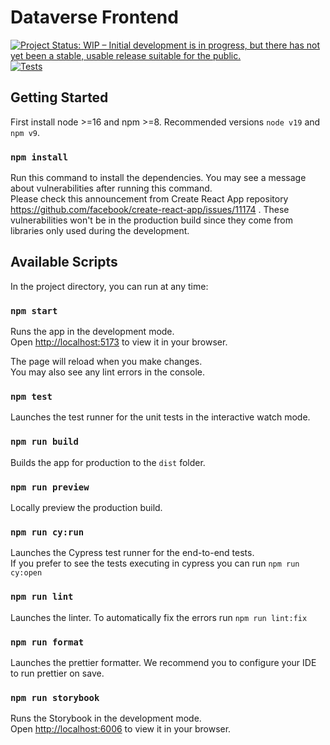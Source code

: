 # Dataverse Frontend

[![Project Status: WIP – Initial development is in progress, but there has not yet been a stable, usable release suitable for the public.](https://www.repostatus.org/badges/latest/wip.svg)](https://www.repostatus.org/#wip)
[![Tests](https://github.com/IQSS/dataverse-frontend/actions/workflows/test.yml/badge.svg)](https://github.com/IQSS/dataverse-frontend/actions/workflows/test.yml)

## Getting Started

First install node >=16 and npm >=8. Recommended versions `node v19` and `npm v9`.

### `npm install`

Run this command to install the dependencies. You may see a message about vulnerabilities after running this command. \
Please check this announcement from Create React App repository https://github.com/facebook/create-react-app/issues/11174 .
These vulnerabilities won't be in the production build since they come from libraries only used during the development.

## Available Scripts

In the project directory, you can run at any time:

### `npm start`

Runs the app in the development mode.  
Open [http://localhost:5173](http://localhost:5173) to view it in your browser.

The page will reload when you make changes.  
You may also see any lint errors in the console.

### `npm test`

Launches the test runner for the unit tests in the interactive watch mode.

### `npm run build`

Builds the app for production to the `dist` folder.

### `npm run preview`

Locally preview the production build.

### `npm run cy:run`

Launches the Cypress test runner for the end-to-end tests.  
If you prefer to see the tests executing in cypress you can run `npm run cy:open`

### `npm run lint`

Launches the linter. To automatically fix the errors run `npm run lint:fix`

### `npm run format`

Launches the prettier formatter. We recommend you to configure your IDE to run prettier on save.

### `npm run storybook`

Runs the Storybook in the development mode.  
Open [http://localhost:6006](http://localhost:6006) to view it in your browser.
